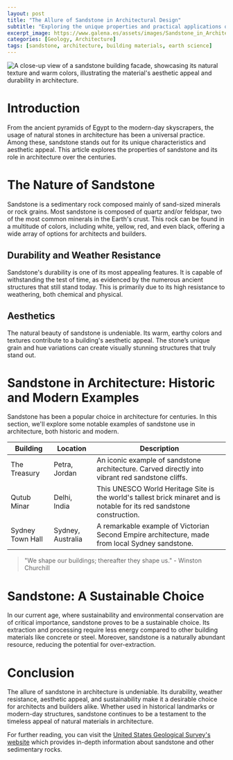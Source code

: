 ```yaml
---
layout: post
title: "The Allure of Sandstone in Architectural Design"
subtitle: "Exploring the unique properties and practical applications of sandstone in the world of architecture."
excerpt_image: https://www.galena.es/assets/images/Sandstone_in_Architecture.png
categories: [Geology, Architecture]
tags: [sandstone, architecture, building materials, earth science]
---
```


![A close-up view of a sandstone building facade, showcasing its natural texture and warm colors, illustrating the material's aesthetic appeal and durability in architecture.](https://www.galena.es/assets/images/Sandstone_in_Architecture.png)

# Introduction

From the ancient pyramids of Egypt to the modern-day skyscrapers, the usage of natural stones in architecture has been a universal practice. Among these, sandstone stands out for its unique characteristics and aesthetic appeal. This article explores the properties of sandstone and its role in architecture over the centuries.

# The Nature of Sandstone

Sandstone is a sedimentary rock composed mainly of sand-sized minerals or rock grains. Most sandstone is composed of quartz and/or feldspar, two of the most common minerals in the Earth's crust. This rock can be found in a multitude of colors, including white, yellow, red, and even black, offering a wide array of options for architects and builders.

## Durability and Weather Resistance

Sandstone's durability is one of its most appealing features. It is capable of withstanding the test of time, as evidenced by the numerous ancient structures that still stand today. This is primarily due to its high resistance to weathering, both chemical and physical. 

## Aesthetics 

The natural beauty of sandstone is undeniable. Its warm, earthy colors and textures contribute to a building's aesthetic appeal. The stone’s unique grain and hue variations can create visually stunning structures that truly stand out. 

# Sandstone in Architecture: Historic and Modern Examples

Sandstone has been a popular choice in architecture for centuries. In this section, we'll explore some notable examples of sandstone use in architecture, both historic and modern.

| Building | Location | Description |
| --- | --- | --- |
| The Treasury | Petra, Jordan | An iconic example of sandstone architecture. Carved directly into vibrant red sandstone cliffs. |
| Qutub Minar | Delhi, India | This UNESCO World Heritage Site is the world's tallest brick minaret and is notable for its red sandstone construction. |
| Sydney Town Hall | Sydney, Australia | A remarkable example of Victorian Second Empire architecture, made from local Sydney sandstone. |

> "We shape our buildings; thereafter they shape us." - Winston Churchill

# Sandstone: A Sustainable Choice

In our current age, where sustainability and environmental conservation are of critical importance, sandstone proves to be a sustainable choice. Its extraction and processing require less energy compared to other building materials like concrete or steel. Moreover, sandstone is a naturally abundant resource, reducing the potential for over-extraction.

# Conclusion

The allure of sandstone in architecture is undeniable. Its durability, weather resistance, aesthetic appeal, and sustainability make it a desirable choice for architects and builders alike. Whether used in historical landmarks or modern-day structures, sandstone continues to be a testament to the timeless appeal of natural materials in architecture.

For further reading, you can visit the [United States Geological Survey's website](https://www.usgs.gov/) which provides in-depth information about sandstone and other sedimentary rocks.